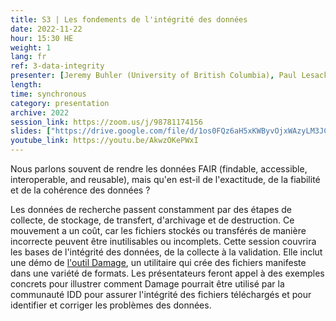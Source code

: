 ```yaml
---
title: S3 | Les fondements de l'intégrité des données
date: 2022-11-22
hour: 15:30 HE
weight: 1
lang: fr
ref: 3-data-integrity
presenter: [Jeremy Buhler (University of British Columbia), Paul Lesack (University of British Columbia), Margaret Vail (St. Francis Xavier University)]
length:
time: synchronous
category: presentation
archive: 2022
session_link: https://zoom.us/j/98781174156
slides: ["https://drive.google.com/file/d/1os0FQz6aH5xKWByvOjxWAzyLM3JCN8Xr/view?usp=share_link", "https://drive.google.com/file/d/1y3Y4sJYXxZ2T5R4-P-ubo213oCYaWFdZ/view?usp=share_link"]
youtube_link: https://youtu.be/AkwzOKePWxI
---
```

Nous parlons souvent de rendre les données FAIR (findable, accessible, interoperable, and reusable), mais qu'en est-il de l'exactitude, de la fiabilité et de la cohérence des données ? <!--more-->

Les données de recherche passent constamment par des étapes de collecte, de stockage, de transfert, d'archivage et de destruction. Ce mouvement a un coût, car les fichiers stockés ou transférés de manière incorrecte peuvent être inutilisables ou incomplets. Cette session couvrira les bases de l'intégrité des données, de la collecte à la validation. Elle inclut une démo de [l'outil Damage](https://ubc-library-rc.github.io/fcheck/), un utilitaire qui crée des fichiers manifeste dans une variété de formats. Les présentateurs feront appel à des exemples concrets pour illustrer comment Damage pourrait être utilisé par la communauté IDD pour assurer l'intégrité des fichiers téléchargés et pour identifier et corriger les problèmes des données.
